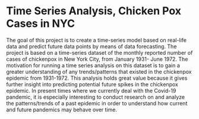 # Time Series Analysis, Chicken Pox Cases in NYC
The goal of this project is to create a time-series model based on real-life data and predict future data points by means of data forecasting. The project is based on a time-series dataset of the monthly reported number of cases of chickenpox in New York City, from January 1931- June 1972. The motivation for running a time series analysis on this dataset is to gain a greater understanding of any trends/patterns that existed in the chickenpox epidemic from 1931-1972. This analysis holds great value because it gives further insight into predicting potential future spikes in the chickenpox epidemic. In present times where we currently deal with the Covid-19 pandemic, it is especially interesting to conduct research on and analyze the patterns/trends of a past epidemic in order to understand how current and future pandemics may behave over time. 
